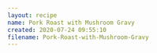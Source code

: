```yaml
---
layout: recipe
name: Pork Roast with Mushroom Gravy
created: 2020-07-24 09:55:10
filename: Pork-Roast-with-Mushroom-Gravy
---
```

